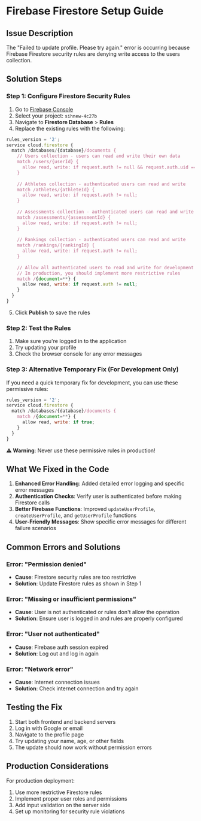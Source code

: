 # Firebase Firestore Setup Guide

## Issue Description
The "Failed to update profile. Please try again." error is occurring because Firebase Firestore security rules are denying write access to the users collection.

## Solution Steps

### Step 1: Configure Firestore Security Rules
1. Go to [Firebase Console](https://console.firebase.google.com/)
2. Select your project: `sihnew-4c27b`
3. Navigate to **Firestore Database** > **Rules**
4. Replace the existing rules with the following:

```javascript
rules_version = '2';
service cloud.firestore {
  match /databases/{database}/documents {
    // Users collection - users can read and write their own data
    match /users/{userId} {
      allow read, write: if request.auth != null && request.auth.uid == userId;
    }
    
    // Athletes collection - authenticated users can read and write
    match /athletes/{athleteId} {
      allow read, write: if request.auth != null;
    }
    
    // Assessments collection - authenticated users can read and write
    match /assessments/{assessmentId} {
      allow read, write: if request.auth != null;
    }
    
    // Rankings collection - authenticated users can read and write
    match /rankings/{rankingId} {
      allow read, write: if request.auth != null;
    }
    
    // Allow all authenticated users to read and write for development
    // In production, you should implement more restrictive rules
    match /{document=**} {
      allow read, write: if request.auth != null;
    }
  }
}
```

5. Click **Publish** to save the rules

### Step 2: Test the Rules
1. Make sure you're logged in to the application
2. Try updating your profile
3. Check the browser console for any error messages

### Step 3: Alternative Temporary Fix (For Development Only)
If you need a quick temporary fix for development, you can use these permissive rules:

```javascript
rules_version = '2';
service cloud.firestore {
  match /databases/{database}/documents {
    match /{document=**} {
      allow read, write: if true;
    }
  }
}
```

**⚠️ Warning**: Never use these permissive rules in production!

## What We Fixed in the Code

1. **Enhanced Error Handling**: Added detailed error logging and specific error messages
2. **Authentication Checks**: Verify user is authenticated before making Firestore calls
3. **Better Firebase Functions**: Improved `updateUserProfile`, `createUserProfile`, and `getUserProfile` functions
4. **User-Friendly Messages**: Show specific error messages for different failure scenarios

## Common Errors and Solutions

### Error: "Permission denied"
- **Cause**: Firestore security rules are too restrictive
- **Solution**: Update Firestore rules as shown in Step 1

### Error: "Missing or insufficient permissions"
- **Cause**: User is not authenticated or rules don't allow the operation
- **Solution**: Ensure user is logged in and rules are properly configured

### Error: "User not authenticated"
- **Cause**: Firebase auth session expired
- **Solution**: Log out and log in again

### Error: "Network error"
- **Cause**: Internet connection issues
- **Solution**: Check internet connection and try again

## Testing the Fix

1. Start both frontend and backend servers
2. Log in with Google or email
3. Navigate to the profile page
4. Try updating your name, age, or other fields
5. The update should now work without permission errors

## Production Considerations

For production deployment:
1. Use more restrictive Firestore rules
2. Implement proper user roles and permissions
3. Add input validation on the server side
4. Set up monitoring for security rule violations